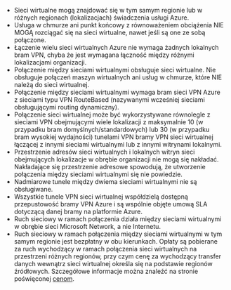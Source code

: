* Sieci wirtualne mogą znajdować się w tym samym regionie lub w różnych regionach (lokalizacjach) świadczenia usługi Azure.
* Usługa w chmurze ani punkt końcowy z równoważeniem obciążenia NIE MOGĄ rozciągać się na sieci wirtualne, nawet jeśli są one ze sobą połączone.
* Łączenie wielu sieci wirtualnych Azure nie wymaga żadnych lokalnych bram VPN, chyba że jest wymagana łączność między różnymi lokalizacjami organizacji.
* Połączenie między sieciami wirtualnymi obsługuje sieci wirtualne. Nie obsługuje połączeń maszyn wirtualnych ani usług w chmurze, które NIE należą do sieci wirtualnej.
* Połączenie między sieciami wirtualnymi wymaga bram sieci VPN Azure z sieciami typu VPN RouteBased (nazywanymi wcześniej sieciami obsługującymi routing dynamiczny). 
* Połączenie sieci wirtualnej może być wykorzystywane równolegle z sieciami VPN obejmującymi wiele lokalizacji z maksymalnie 10 (w przypadku bram domyślnych/standardowych) lub 30 (w przypadku bram wysokiej wydajności) tunelami VPN bramy VPN sieci wirtualnej łączącej z innymi sieciami wirtualnymi lub z innymi witrynami lokalnymi.
* Przestrzenie adresów sieci wirtualnych i lokalnych witryn sieci obejmujących lokalizacje w obrębie organizacji nie mogą się nakładać. Nakładające się przestrzenie adresowe spowodują, że utworzenie połączenia między sieciami wirtualnymi się nie powiedzie.
* Nadmiarowe tunele między dwiema sieciami wirtualnymi nie są obsługiwane.
* Wszystkie tunele VPN sieci wirtualnej współdzielą dostępną przepustowość bramy VPN Azure i są wspólnie objęte umową SLA dotyczącą danej bramy na platformie Azure.
* Ruch sieciowy w ramach połączenia działa między sieciami wirtualnymi w obrębie sieci Microsoft Network, a nie Internetu.
* Ruch sieciowy w ramach połączenia między sieciami wirtualnymi w tym samym regionie jest bezpłatny w obu kierunkach. Opłaty są pobierane za ruch wychodzący w ramach połączenia sieci wirtualnych na przestrzeni różnych regionów, przy czym cenę za wychodzący transfer danych wewnątrz sieci wirtualnej określa się na podstawie regionów źródłowych. Szczegółowe informacje można znaleźć na stronie poświęconej [cenom](https://azure.microsoft.com/pricing/details/vpn-gateway/).

<!--HONumber=Sep16_HO3-->


